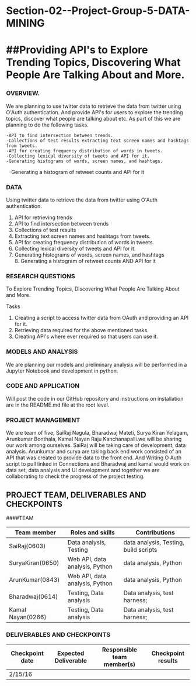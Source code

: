 # Section-02--Project-Group-5-DATA-MINING

##Providing API's to Explore Trending Topics, Discovering What People Are Talking About and More.
===================================================================================================

### OVERVIEW.

We are planning to use twitter data to retrieve the data from twitter using O'Auth authentication. And provide API's for users to explore the trending topics, discover what people are talking about etc. As part of this we are planning to do the following tasks.

	-API to find intersection between trends. 
	-Collections of test results extracting text screen names and hashtags from tweets.
 	-API for creating frequency distribution of words in tweets. 
 	-Collecting lexical diversity of tweets and API for it.
	-Generating histograms of words, screen names, and hashtags.
 	-Generating a histogram of retweet counts and API for it

### DATA

Using twitter data to retrieve the data from twitter using O'Auth authentication.

1. API for retrieving trends
2. API to find intersection between trends 
3. Collections of test results
4. Extracting text screen names and hashtags from tweets.
5. API for creating frequency distribution of words in tweets. 
6. Collecting lexical diversity of tweets and API for it.
7. Generating histograms of words, screen names, and hashtags
8. Generating a histogram of retweet counts AND API for it

### RESEARCH QUESTIONS

To Explore Trending Topics, Discovering What People Are Talking About and More.

Tasks
1. Creating a script to access twitter data from OAuth and providing an API for it.
2. Retrieving data required for the above mentioned tasks.
3. Creating API's where ever required so that users can use it.

### MODELS AND ANALYSIS

We are planning our models and preliminary analysis will be performed in a Jupyter Notebook and development in python.
 
### CODE AND APPLICATION

Will post the code in our GitHub repository and instructions on installation are in the README.md file at the root level.

### PROJECT MANAGEMENT

We are team of five, SaiRaj Nagula, Bharadwaj Mateti, Surya Kiran Yelagam, Arunkumar Bonthala, Kamal Nayan Raju Kanchanapalli.we will be sharing our work among ourselves. SaiRaj will be taking care of development, data analysis. Arunkumar and surya are taking back end work consisted of an API that was created to provide data to the front end. And Writing O Auth script to pull linked in Connections and Bharadwaj and kamal would work on data set, data analysis and UI development and together we are collaborating to check the progress of the project testing. 


## PROJECT TEAM, DELIVERABLES AND CHECKPOINTS

####TEAM

| Team member | Roles and skills | Contributions |
|-------------|-------------------------|---------------------------------------------|
| SaiRaj(0603) | Data analysis, Testing |data analysis, Testing, build scripts |
| SuryaKiran(0650) | Web API, data analysis, Python |  data analysis, Python |
| ArunKumar(0843) | Web API, data analysis, Python |  data analysis, Python |
| Bharadwaj(0614)| Testing, Data analysis | Data analysis, test harness; |
| Kamal Nayan(0266)| Testing, Data analysis | Data analysis, test harness; |

### DELIVERABLES AND CHECKPOINTS

| Checkpoint date | Expected Deliverable                                                          | Responsible team member(s) | Checkpoint results                                                                                                                  |
|---------------|-------------------------------------------------------------------------------|----------------------------|-------------------------------------------------------------------------------------------------------------------------------------|
| 2/15/16 | | | |
